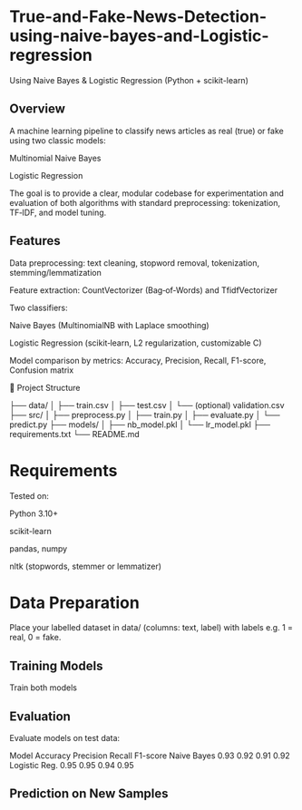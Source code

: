 # True-and-Fake-News-Detection-using-naive-bayes-and-Logistic-regression
Using Naive Bayes & Logistic Regression (Python + scikit-learn)

## Overview
A machine learning pipeline to classify news articles as real (true) or fake using two classic models:

Multinomial Naive Bayes

Logistic Regression

The goal is to provide a clear, modular codebase for experimentation and evaluation of both algorithms with standard preprocessing: tokenization, TF‑IDF, and model tuning.

## Features
Data preprocessing: text cleaning, stopword removal, tokenization, stemming/lemmatization

Feature extraction: CountVectorizer (Bag‑of‑Words) and TfidfVectorizer

Two classifiers:

Naive Bayes (MultinomialNB with Laplace smoothing)

Logistic Regression (scikit‑learn, L2 regularization, customizable C)

Model comparison by metrics: Accuracy, Precision, Recall, F1-score, Confusion matrix



📁 Project Structure

├── data/
│   ├── train.csv
│   ├── test.csv
│   └── (optional) validation.csv
├── src/
│   ├── preprocess.py
│   ├── train.py
│   ├── evaluate.py
│   └── predict.py
├── models/
│   ├── nb_model.pkl
│   └── lr_model.pkl
├── requirements.txt
└── README.md
# Requirements
Tested on:

Python 3.10+

scikit-learn

pandas, numpy

nltk (stopwords, stemmer or lemmatizer)


# Data Preparation
Place your labelled dataset in data/ (columns: text, label) with labels e.g. 1 = real, 0 = fake.



## Training Models
Train both models 



## Evaluation
Evaluate models on test data:


Model           Accuracy    Precision   Recall   F1-score
Naive Bayes       0.93         0.92       0.91      0.92
Logistic Reg.     0.95         0.95       0.94      0.95

## Prediction on New Samples

